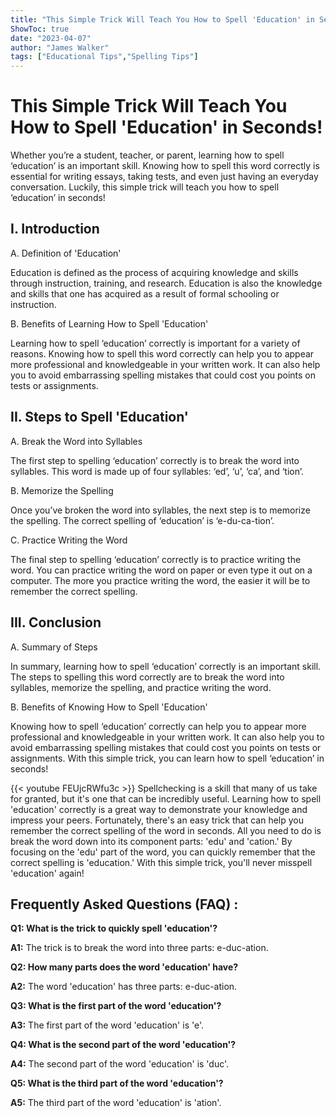 ```yaml
---
title: "This Simple Trick Will Teach You How to Spell 'Education' in Seconds!"
ShowToc: true 
date: "2023-04-07"
author: "James Walker" 
tags: ["Educational Tips","Spelling Tips"]
---
```

# This Simple Trick Will Teach You How to Spell 'Education' in Seconds!

Whether you’re a student, teacher, or parent, learning how to spell ‘education’ is an important skill. Knowing how to spell this word correctly is essential for writing essays, taking tests, and even just having an everyday conversation. Luckily, this simple trick will teach you how to spell ‘education’ in seconds!

## I. Introduction 

A. Definition of 'Education' 

Education is defined as the process of acquiring knowledge and skills through instruction, training, and research. Education is also the knowledge and skills that one has acquired as a result of formal schooling or instruction. 

B. Benefits of Learning How to Spell 'Education' 

Learning how to spell ‘education’ correctly is important for a variety of reasons. Knowing how to spell this word correctly can help you to appear more professional and knowledgeable in your written work. It can also help you to avoid embarrassing spelling mistakes that could cost you points on tests or assignments. 

## II. Steps to Spell 'Education' 

A. Break the Word into Syllables 

The first step to spelling ‘education’ correctly is to break the word into syllables. This word is made up of four syllables: ‘ed’, ‘u’, ‘ca’, and ‘tion’. 

B. Memorize the Spelling 

Once you’ve broken the word into syllables, the next step is to memorize the spelling. The correct spelling of ‘education’ is ‘e-du-ca-tion’. 

C. Practice Writing the Word 

The final step to spelling ‘education’ correctly is to practice writing the word. You can practice writing the word on paper or even type it out on a computer. The more you practice writing the word, the easier it will be to remember the correct spelling. 

## III. Conclusion 

A. Summary of Steps 

In summary, learning how to spell ‘education’ correctly is an important skill. The steps to spelling this word correctly are to break the word into syllables, memorize the spelling, and practice writing the word. 

B. Benefits of Knowing How to Spell 'Education' 

Knowing how to spell ‘education’ correctly can help you to appear more professional and knowledgeable in your written work. It can also help you to avoid embarrassing spelling mistakes that could cost you points on tests or assignments. With this simple trick, you can learn how to spell ‘education’ in seconds!

{{< youtube FEUjcRWfu3c >}} 
Spellchecking is a skill that many of us take for granted, but it's one that can be incredibly useful. Learning how to spell 'education' correctly is a great way to demonstrate your knowledge and impress your peers. Fortunately, there's an easy trick that can help you remember the correct spelling of the word in seconds. All you need to do is break the word down into its component parts: 'edu' and 'cation.' By focusing on the 'edu' part of the word, you can quickly remember that the correct spelling is 'education.' With this simple trick, you'll never misspell 'education' again!

## Frequently Asked Questions (FAQ) :
**Q1: What is the trick to quickly spell 'education'?**

**A1:** The trick is to break the word into three parts: e-duc-ation.

**Q2: How many parts does the word 'education' have?**

**A2:** The word 'education' has three parts: e-duc-ation.

**Q3: What is the first part of the word 'education'?**

**A3:** The first part of the word 'education' is 'e'.

**Q4: What is the second part of the word 'education'?**

**A4:** The second part of the word 'education' is 'duc'.

**Q5: What is the third part of the word 'education'?**

**A5:** The third part of the word 'education' is 'ation'.






